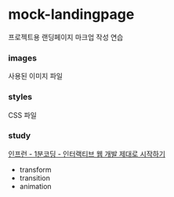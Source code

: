 # mock-landingpage
프로젝트용 랜딩페이지 마크업 작성 연습

### images
사용된 이미지 파일

### styles
CSS 파일

### study
[인프런 - 1분코딩 - 인터랙티브 웹 개발 제대로 시작하기](https://www.inflearn.com/course/interactive_web/dashboard)
- transform
- transition
- animation
